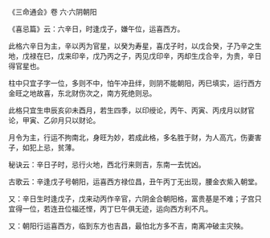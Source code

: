 《三命通会》卷 六·六阴朝阳

《喜忌篇》云：六辛日，时逢戊子，嫌午位，运喜西方。

此格六辛日为主，辛以丙为官星，以癸为寿星，喜戊子时，以戊合癸，子乃辛之生地，戊禄在巳，戊来印辛，戊乃丙之子，丙见戊印辛，丙却生戊合辛，为贵，辛日得官星也。

柱中只宜子字一位，多则不中，怕午冲丑绊，则阴不能朝阳，丙巳填实，运行西方金旺之地故喜，东北财伤次之，南方死绝则忌。

此格只宜生申辰亥卯未酉月，若生四季，以印绶论，丙午、丙寅、丙戌月以财官论，甲寅、乙卯月只以财论。

月令为主，行运不拘南北，身旺为妙，若成此格，多名胜于财，为人高亢，伤妻害子，如犯上忌，贫薄。

秘诀云：辛日子时，忌行火地，西北行来则吉，东南一去忧凶。

古歌云：辛逢戊子号朝阳，运喜西方禄位昌，丑午丙丁无出现，腰金衣紫入朝堂。

又：辛日生时逢戊子，戊来动丙作辛官，六阴金合朝阳格，富贵基是不难；子宫只宜得一位，若连丑位福还悭，丙丁巳午俱无迹，运向西方利不凡。

又：朝阳行运喜西方，临到东方也吉昌，最怕北方多不吉，南离冲破主灾殃。

